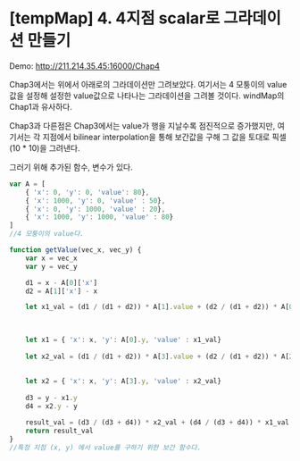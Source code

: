 # [tempMap] 4. 4지점 scalar로 그라데이션 만들기

Demo: http://211.214.35.45:16000/Chap4

Chap3에서는 위에서 아래로의 그라데이션만 그려보았다.
여기서는 4 모퉁이의 value값을 설정해 설정한 value값으로 나타나는 그라데이션을 그려볼 것이다.
windMap의 Chap1과 유사하다.

Chap3과 다른점은 Chap3에서는 value가 행을 지날수록 점진적으로 증가했지만, 여기서는 각 지점에서 bilinear interpolation을 통해 보간값을 구해 그 값을 토대로 픽셀(10 * 10)을 그려낸다.

그러기 위해 추가된 함수, 변수가 있다.

```javascript
var A = [
    { 'x': 0, 'y': 0, 'value': 80},
    { 'x': 1000, 'y': 0, 'value' : 50},
    { 'x': 0, 'y': 1000, 'value' : 20},
    { 'x': 1000, 'y': 1000, 'value' : 80}
]
//4 모퉁이의 value다.

function getValue(vec_x, vec_y) {
    var x = vec_x
    var y = vec_y

    d1 = x - A[0]['x']
    d2 = A[1]['x'] - x

    let x1_val = (d1 / (d1 + d2)) * A[1].value + (d2 / (d1 + d2)) * A[0].value
    
    

    let x1 = { 'x': x, 'y': A[0].y, 'value' : x1_val}
    
    let x2_val = (d1 / (d1 + d2)) * A[3].value + (d2 / (d1 + d2)) * A[2].value
    
    
    let x2 = { 'x': x, 'y': A[3].y, 'value' : x2_val}
    
    d3 = y - x1.y
    d4 = x2.y - y

    result_val = (d3 / (d3 + d4)) * x2_val + (d4 / (d3 + d4)) * x1_val
    return result_val
}
//특정 지점 (x, y) 에서 value를 구하기 위한 보간 함수다.
```

